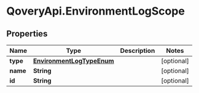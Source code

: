 # QoveryApi.EnvironmentLogScope

## Properties

Name | Type | Description | Notes
------------ | ------------- | ------------- | -------------
**type** | [**EnvironmentLogTypeEnum**](EnvironmentLogTypeEnum.md) |  | [optional] 
**name** | **String** |  | [optional] 
**id** | **String** |  | [optional] 


